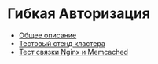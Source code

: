 Гибкая Авторизация
==================

* [Общее описание](doc/FlexAuth.md)
* [Тестовый стенд кластера](https://github.com/editorbank/sppp-test-stand)
* [Тест связки Nginx и Memcached](https://github.com/editorbank/mc-hello-jjs)

